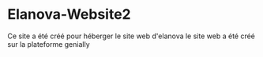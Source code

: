 # Elanova-Website2
Ce site a été créé pour héberger le site web d'elanova
le site web a été créé sur la plateforme genially
